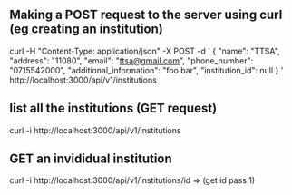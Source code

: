 ## Making a POST request to the server using curl (eg creating an institution)
curl -H "Content-Type: application/json" -X POST -d ' {
"name": "TTSA",
"address": "11080",
"email": "ttsa@gmail.com",
"phone_number": "0715542000",
"additional_information": "foo bar",
"institution_id": null
} ' http://localhost:3000/api/v1/institutions

## list all the institutions (GET request)
curl -i http://localhost:3000/api/v1/institutions

## GET an invididual institution
curl -i http://localhost:3000/api/v1/institutions/id => (get id pass 1)

